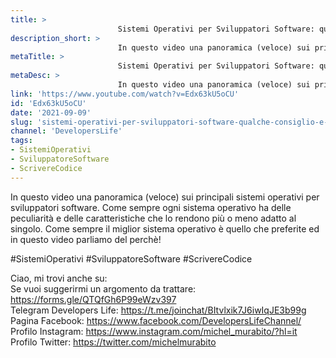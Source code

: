 ```yaml
---
title: > 
                        Sistemi Operativi per Sviluppatori Software: qualche consiglio e considerazione!
description_short: > 
                        In questo video una panoramica (veloce) sui principali sistemi operativi per sviluppatori software. Come sempre ogni sistema ...
metaTitle: > 
                        Sistemi Operativi per Sviluppatori Software: qualche consiglio e considerazione!
metaDesc: > 
                        In questo video una panoramica (veloce) sui principali sistemi operativi per sviluppatori software. Come sempre ogni sistema ...
link: 'https://www.youtube.com/watch?v=Edx63kU5oCU'
id: 'Edx63kU5oCU'
date: '2021-09-09'
slug: 'sistemi-operativi-per-sviluppatori-software-qualche-consiglio-e-considerazione'
channel: 'DevelopersLife'
tags: 
- SistemiOperativi
- SviluppatoreSoftware
- ScrivereCodice
---
```

In questo video una panoramica (veloce) sui principali sistemi operativi per sviluppatori software. Come sempre ogni sistema operativo ha delle peculiarità e delle caratteristiche che lo rendono più o meno adatto al singolo. Come sempre il miglior sistema operativo è quello che preferite ed in questo video parliamo del perchè!  
  
#SistemiOperativi #SviluppatoreSoftware #ScrivereCodice  
  
Ciao, mi trovi anche su:  
Se vuoi suggerirmi un argomento da trattare: https://forms.gle/QTQfGh6P99eWzv397  
Telegram Developers Life: https://t.me/joinchat/BItvlxik7J6iwIqJE3b99g  
Pagina Facebook: https://www.facebook.com/DevelopersLifeChannel/  
Profilo Instagram: https://www.instagram.com/michel_murabito/?hl=it  
Profilo Twitter: https://twitter.com/michelmurabito​